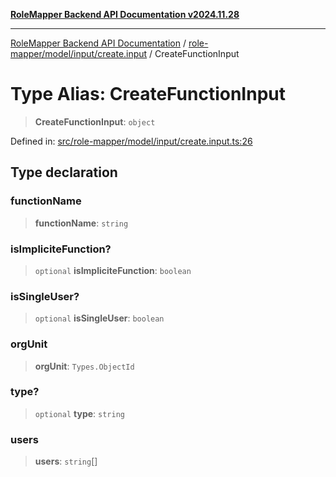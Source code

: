 [**RoleMapper Backend API Documentation v2024.11.28**](../../../../../README.md)

***

[RoleMapper Backend API Documentation](../../../../../modules.md) / [role-mapper/model/input/create.input](../README.md) / CreateFunctionInput

# Type Alias: CreateFunctionInput

> **CreateFunctionInput**: `object`

Defined in: [src/role-mapper/model/input/create.input.ts:26](https://github.com/FlowCraft-AG/RoleMapper/blob/da8087f9c63e7aa49e7a655f3f13ecbe5687d6eb/backend/src/role-mapper/model/input/create.input.ts#L26)

## Type declaration

### functionName

> **functionName**: `string`

### isImpliciteFunction?

> `optional` **isImpliciteFunction**: `boolean`

### isSingleUser?

> `optional` **isSingleUser**: `boolean`

### orgUnit

> **orgUnit**: `Types.ObjectId`

### type?

> `optional` **type**: `string`

### users

> **users**: `string`[]
